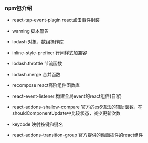 ### npm包介绍

- react-tap-event-plugin react点击事件封装

- warning 脚本警告

- lodash 对象、数组操作库

- inline-style-prefixer  行间样式加兼容

- lodash.throttle 节流函数

- lodash.merge 合并函数

- recompose react高阶组件函数库

- react-event-listener 构建全局event的react组件(自写)

- react-addons-shallow-compare 官方的es6语法的辅助函数，在shouldComponentUpdate中比较状态，减少更新次数

- keycode 映射按键和键名

- react-addons-transition-group 官方提供的动画插件的react组件